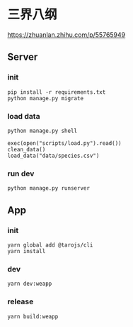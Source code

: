# 三界八纲

https://zhuanlan.zhihu.com/p/55765949

## Server
### init
```
pip install -r requirements.txt
python manage.py migrate
```

### load data
```
python manage.py shell

exec(open("scripts/load.py").read())
clean_data()
load_data("data/species.csv")
```

### run dev
```
python manage.py runserver 
```

## App
### init
```
yarn global add @tarojs/cli
yarn install
```

### dev
```
yarn dev:weapp
```

### release
```
yarn build:weapp
```